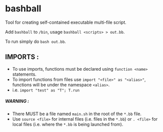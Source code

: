 # bashball
Tool for creating self-contained executable multi-file script.

Add `bashball` to `/bin`, usage `bashball <scripts> > out.bb`.

To run simply do `bash out.bb`.

## IMPORTS :
+  To use imports, functions must be declared using `function <name>` statements.
+  To import functions from files use `import "<file>" as "<alias>"`, functions will be under the namespace `<alias>`.
+  i.e. `import "test" as "T"; T.run`

##### WARNING :
+  There MUST be a file named `main.sh` in the root of the `*.bb` file.
+  Use `source <file>` for internal files (i.e. files in the `*.bb`) or `. <file>` for local files (i.e. where the `*.bb` is being launched from).
